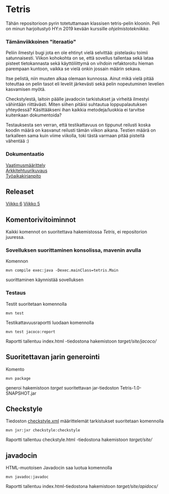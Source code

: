 # Tetris
Tähän repositorioon pyrin totetuttamaan klassisen tetris-pelin kloonin. Peli on minun harjoitustyö HY:n 2019 kevään kurssille _ohjelmistotekniikka_.

### Tämänviikkoinen "iteraatio"
Peliin ilmestyi bugi jota en ole ehtinyt vielä selvittää: pistelasku toimii satunnaisesti. Viikon kohokohta on se, että sovellus tallentaa sekä lataa pisteet tietokannasta sekä käyttöliittymä on vihdoin refaktoroitu hieman parempaan kuntoon, vaikka se vielä onkin jossain määrin sekava.

Itse pelistä, niin muuten alkaa olemaan kunnossa. Ainut mikä vielä pitää toteuttaa on pelin tasot eli levelit järkevästi sekä pelin nopeutuminen levelien kasvamisen myötä.

Checkstylestä, laitoin päälle javadocin tarkistukset ja virheitä ilmestyi vähintään riittävästi. Miten siihen pitäisi suhtautua loppupalautuksen yhteydessä? Käsittääkseni ihan kaikkia metodeja/luokkia ei tarvitse kuitenkaan dokumentoida?

Testauksesta sen verran, että testikattavuus on tippunut reilusti koska koodin määrä on kasvanut reilusti tämän viikon aikana. Testien määrä on tarkalleen sama kuin viime viikolla, toki tästä varmaan pitää pisteitä vähentää :)

### Dokumentaatio
[Vaatimusmäärittely](https://github.com/kordaniel/ot-harjoitustyo/blob/master/dokumentaatio/vaatimusmaarittely.md)  
[Arkkitehtuurikuvaus](https://github.com/kordaniel/ot-harjoitustyo/blob/master/dokumentaatio/arkkitehtuuri.md)  
[Työaikakirjanpito](https://github.com/kordaniel/ot-harjoitustyo/blob/master/dokumentaatio/tuntikirjanpito.md)  

## Releaset
[Viikko 6](https://github.com/kordaniel/ot-harjoitustyo/releases/tag/viikko6)
[Viikko 5](https://github.com/kordaniel/ot-harjoitustyo/releases/tag/viikko5)

## Komentorivitoiminnot
Kaikki komennot on suoritettava hakemistossa _Tetris_, ei repositorion juuressa.

### Sovelluksen suorittaminen konsolissa, mavenin avulla
Komennon  

```
mvn compile exec:java -Dexec.mainClass=tetris.Main
```
suorittaminen käynnistää sovelluksen  

### Testaus
Testit suoritetaan komennolla  

```
mvn test
```

Testikattavuusraportti luodaan komennolla  

```
mvn test jacoco:report
```
Raportti tallentuu index.html -tiedostona hakemistoon _target/site/jacoco/_

## Suoritettavan jarin generointi
Komento  

```
mvn package
```
generoi hakemistoon _target_ suoritettavan jar-tiedoston Tetris-1.0-SNAPSHOT.jar  


## Checkstyle
Tiedoston [checkstyle.xml](https://github.com/kordaniel/ot-harjoitustyo/blob/master/Tetris/checkstyle.xml) määrittelemät tarkistukset suoritetaan komennolla
```
mvn jxr:jxr checkstyle:checkstyle
```
Raportti tallentuu checkstyle.html -tiedostona hakemistoon _target/site/_

## javadocin
HTML-muotoisen Javadocin saa luotua komennolla
```
mvn javadoc:javadoc
```
Raportti tallentuu index.html-tiedostona hakemistoon _target/site/apidocs/_
